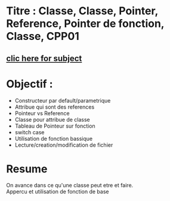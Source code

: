 # Titre : Classe, Classe, Pointer, Reference, Pointer de fonction, Classe, CPP01

## [clic here for subject](https://github.com/vportens/Piscine_CPP/blob/master/day01/CPP01.subject.pdf) 


# Objectif :
- Constructeur par default/parametrique
- Attribue qui sont des references
- Pointeur vs Reference
- Classe pour attribue de classe
- Tableau de Pointeur sur fonction
- switch case
- Utilisation de fonction bassique
- Lecture/creation/modification de fichier

# Resume

On avance dans ce qu'une classe peut etre et faire.    
Appercu et utilisation de fonction de base
